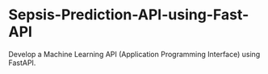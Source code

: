 # Sepsis-Prediction-API-using-Fast-API
Develop a Machine Learning API (Application Programming Interface) using FastAPI.
